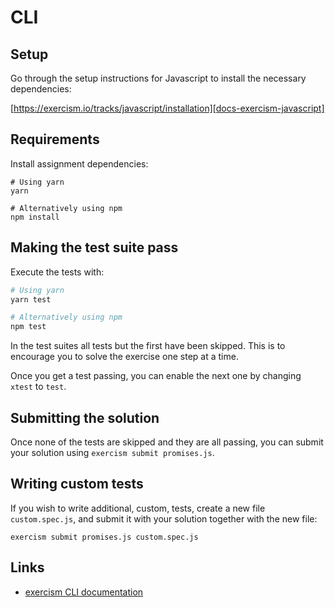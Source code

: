 # CLI

## Setup

Go through the setup instructions for Javascript to install the necessary
dependencies:

[https://exercism.io/tracks/javascript/installation][docs-exercism-javascript]

## Requirements

Install assignment dependencies:

```shell
# Using yarn
yarn

# Alternatively using npm
npm install
```

## Making the test suite pass

Execute the tests with:

```bash
# Using yarn
yarn test

# Alternatively using npm
npm test
```

In the test suites all tests but the first have been skipped. This is to
encourage you to solve the exercise one step at a time.

Once you get a test passing, you can enable the next one by changing `xtest` to
`test`.

## Submitting the solution

Once none of the tests are skipped and they are all passing, you can submit
your solution using `exercism submit promises.js`.

## Writing custom tests

If you wish to write additional, custom, tests, create a new file
`custom.spec.js`, and submit it with your solution together with the new file:

```shell
exercism submit promises.js custom.spec.js
```

## Links

- [exercism CLI documentation][docs-exercism-cli]

[docs-exercism-cli]: https://exercism.io/cli
[docs-exercism-javascript]: https://exercism.io/tracks/javascript/installation
